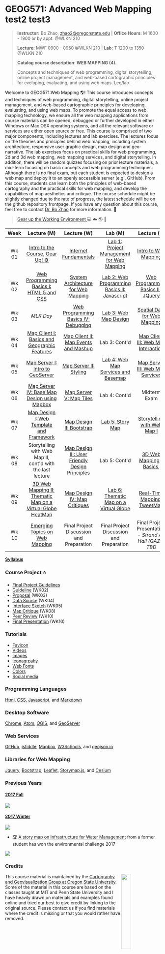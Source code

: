 # GEOG571: Advanced Web Mapping  test2  test3
>
>**Instructor:** Bo Zhao, zhao2@oregonstate.edu | **Office Hours:** M 1600 - 1900 or by appt. @WLKN 210
>
>**Lecture:** MWF 0900 - 0950 @WLKN 210 | **Lab:** T 1200 to 1350 @WLKN 210
>
>**Catalog course description: WEB MAPPING (4).**
>
>Concepts and techniques of web programming, digital storytelling, online project management, and web-based cartographic principles for eveloping, evaluating, and using web maps. Lec/lab.

Welcome to GEOG571:Web Mapping :earth_americas:! This course introduces concepts and techniques of web programming, digital storytelling, online project management, and web-based cartographic principles for developing, evaluating, and using web maps. To promote the equal access to web mapping technology, we ensure all the web mapping applications from course materials can be opened, debugged or further developed in either Windows or Mac OSX operating systems, and all the relevant software or services are either open source or free. This course is comprised of two major components, including lectures and lab exercises. The lectures focus on the theories and principles behind web mapping, including system architecture, responsive user graphic design, map design and geo-narrative. The lab exercises focus on practical skills for web programming, 2d and 3d web mapping, web mapping services, and digital storytelling. In addition, there will be random quizzes focusing on prior lecture materials, a mid-term focusing on basic concepts and web programming techniques. Although there is no final exam, but each student is expected to design a web map and deploy it to an openly accessible server (e.g., GitHub). From this course, students can learn both the principles of web-based cartography and the practical skills for web mapping, and develop the capabilities of map aesthetics and critique. The course schedule might be slightly changed due to the rate of progress, the latest schedule will be on the github repository frontpage. If you have any question about this course, feel free to contact [Dr. Bo Zhao](mail://zhao2@oregonstate.edu) for more information. :raising_hand:

> [Gear up the Working Environment ](resources/gearup.md) :computer: :cloud: :earth_americas: :beer:

| Week  |               Lecture (M)                |               Lecture (W)                |                 Lab (M)                |               Lecture (F)                |                 Reading                  |
| :---: | :--------------------------------------: | :--------------------------------------: | :--------------------------------------: | :--------------------------------------: | :--------------------------------------: |
| Wk 01 |    [Intro to the Course](lectures/lec01), [Gear Up! :gear:](resources/gearup.md)    |   [Internet Fundamentals](lectures/lec00)   | [Lab 1: Project Management for Web Mapping](labs/lab01)  |  [Intro to Web Mapping](lectures/lec02)  | [Markdown, Links and Command Lines](readings/wk01.md) |
| Wk 02 | [Web Programming Basics I: HTML 5 and CSS](lectures/lec03) | [System Architecture for Web Mapping](lectures/lec04) | [Lab 2: Web Programming Basics II: Javascript](labs/lab02) | [Web Programming Basics III: JQuery](lectures/lec05) | [HTML, CSS and Javascript](readings/wk02.md) |
| Wk 03 | *MLK Day* |  [Web Programming Basics IV: Debugging](lectures/lec05)  |          [Lab 3: Web Map Design](labs/lab03/readme.md)           |[Spatial Data for Web Mapping](lectures/lec06)  |  [Leaflet and GeoJson](readings/wk03.md)  |
| Wk 04 |  [Map Client I: Basics and Geographic Features](lectures/lec07) | [Map Client II: Map Events and Mashup](lectures/lec08)  |              Lab 3: Cont'd               |  [Map Client III: Web Map Interaction](lectures/lec09) |    [GeoServer Documentation](readings/wk04.md)    |
| Wk 05 |  [Map Server I: Intro to GeoServer](lectures/lec10)   | [Map Server II: Styling](lectures/lec11)    |          [Lab 4: Web Map Services and Basemap](labs/lab04/)  |  [Map Server III: Web Map Services](lectures/lec12)  | [Bing Map Tile, WFS and WMS](readings/wk05.md) |
| Wk 06 |       [Map Server IV: Base Map Design using Mapbox](lectures/lec13)                   |   [Map Server V: Map Tiles](lectures/lec14)    |              Lab 4: Cont'd               |   Midterm Exam  | [Bootstrap Documentation](readings/wk06.md) |
| Wk 07 | [Map Design I: Web Template and Framework](lectures/lec15)  | [Map Design II: Bootstrap](lectures/lec16)  |             [Lab 5: Story Map](labs/lab05/readme.md)             | [Storytelling with Web Map I](lectures/lec17)   |   [Web Map Design Principles](readings/wk07.md)    |
| Wk 08 |    Storytelling with Web Map II, cont'd with the last lecture      |  [Map Design III: User Friendly Design Principles](lectures/lec19)            |              Lab 5: Cont'd               |      [3D Web Mapping I: Basics](lectures/lec23),         |         [Cesium Documentation](readings/wk08.md)                         |
| Wk 09 |               [3D Web Mapping II: Thematic Map on a Virtual Globe](lectures/lec25)  [HeatMap](lectures/lec21)   | [Map Design IV: Map Critiques](lectures/lec22) | [Lab 6:  Thematic Map on a Virtual Globe](labs/lab06) |  [Real-Time Mapping: TweetMap](lectures/lec20)  |                [Server-Side JavaScript](readings/wk09.md)                                     |
| Wk 10 |  [Emerging Topics on Web Mapping](lectures/lec26)    | Final Project Discussion and Preparation   |              Final Project Discussion and Preparation             |       Final Project Presentation - *Strand Ag Hall (GAZE) TBD*       |       [Elwood et al. (2012), Sui and Zhao (2015)](readings/wk10.md)                                   |

[**Syllabus**](resources/geog571-syllabus.pdf)

### Course Project :star:
-  [Final Project Guidelines](project/readme.md)
 - [Guideline](project/readme.md) (WK02)
 - [Proposal]() (WK03)
 - [Data Source](project/datasource.md) (WK04)
 - [Interface Sketch](project/sketch.md) (WK05)
 - [Map Critique](lectures/lec22) (WK08)
 - [Peer Review]() (WK10)
 - [Final Presentation]() (WK10)

### Tutorials

- [Favicon](lectures/lec16/readme.md)
- [Videos](resources/video.md)
- [Images](resources/image.md)
- [Iconagrpahy](resources/icon.md)
- [Web Fonts](resources/fonts.md)
- [Colors](resources/color.md)
- [Social media](lectures/lec16/readme.md)

### Programming Languages

[Html](), [CSS](), [Javascript](), and [Markdown]()

### Desktop Software

[Chrome](https://www.google.com/chrome/browser/desktop/index.html), [Atom](https://atom.io/), [QGIS](http://www.qgis.org/en/site/), and [GeoServer](http://geoserver.org/)

### Web Services

[GitHub](https://github.com/), [jsfiddle](https://jsfiddle.net/), [Mapbox](https://www.mapbox.com/), [W3Schools](https://www.w3schools.com/), and [geojson.io](http://geojson.io)
​
### Libraries for Web Mapping

[Jquery](https://jquery.com/), [Bootstrap](http://getbootstrap.com/), [Leaflet](https://leafletjs.com), [Storymap.js](https://github.com/jakobzhao/storymap), and [Cesium](cesiumjs.org)

### Previous Years

#### [2017 Fall](http://geoviz.ceoas.oregonstate.edu/geog571.html#portfolio)

![](resources/img/2017_fall.jpg)

#### [2017 Winter](http://geoviz.ceoas.oregonstate.edu/project_gallery/)

![](resources/img/2017_winter.jpg)

- :trophy: [A story map on Infrastructure for Water Management](http://rawgit.com/cartobaldrica/water_atlas/master/infrastructure_index.html) from a former student has won the environmental challenge 2017

![](resources/img/2017-envchallenge.jpg)

### Credits
<img src="resources/img/logo.png" width="25%" height="25%" align="right" />This course material is maintained by the [Cartography and Geovisualization Group at Oregon State University](http://geoviz.ceoas.oregonstate.edu). Some of the material in this course are based on the classes taught at MIT and Penn State University and I have heavily drawn on materials and examples found online and tried our best to give credit by linking to the original source. Please contact us if you find materials where the credit is missing or that you would rather have removed.
